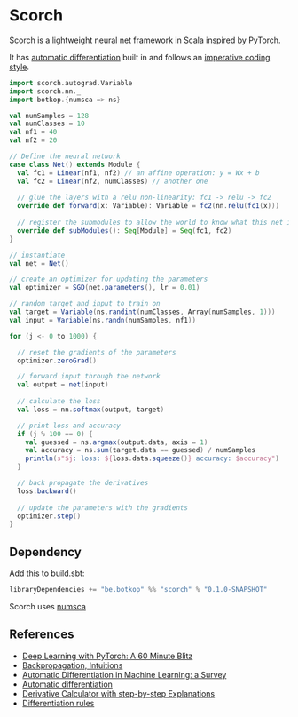 Scorch
======
Scorch is a lightweight neural net framework in Scala inspired by PyTorch.

It has [automatic differentiation](https://en.wikipedia.org/wiki/Automatic_differentiation) built in and follows an [imperative coding style](https://mxnet.incubator.apache.org/architecture/program_model.html#symbolic-vs-imperative-programs).


```scala
import scorch.autograd.Variable
import scorch.nn._
import botkop.{numsca => ns}

val numSamples = 128
val numClasses = 10
val nf1 = 40
val nf2 = 20

// Define the neural network
case class Net() extends Module {
  val fc1 = Linear(nf1, nf2) // an affine operation: y = Wx + b
  val fc2 = Linear(nf2, numClasses) // another one
  
  // glue the layers with a relu non-linearity: fc1 -> relu -> fc2
  override def forward(x: Variable): Variable = fc2(nn.relu(fc1(x)))
  
  // register the submodules to allow the world to know what this net is composed of
  override def subModules(): Seq[Module] = Seq(fc1, fc2)
}

// instantiate
val net = Net()

// create an optimizer for updating the parameters
val optimizer = SGD(net.parameters(), lr = 0.01)

// random target and input to train on
val target = Variable(ns.randint(numClasses, Array(numSamples, 1)))
val input = Variable(ns.randn(numSamples, nf1))

for (j <- 0 to 1000) {

  // reset the gradients of the parameters
  optimizer.zeroGrad()

  // forward input through the network
  val output = net(input)
  
  // calculate the loss
  val loss = nn.softmax(output, target)

  // print loss and accuracy
  if (j % 100 == 0) {
    val guessed = ns.argmax(output.data, axis = 1)
    val accuracy = ns.sum(target.data == guessed) / numSamples
    println(s"$j: loss: ${loss.data.squeeze()} accuracy: $accuracy")
  }

  // back propagate the derivatives
  loss.backward()
  
  // update the parameters with the gradients
  optimizer.step()
}
```

## Dependency
Add this to build.sbt:
```scala
libraryDependencies += "be.botkop" %% "scorch" % "0.1.0-SNAPSHOT"
```

Scorch uses [numsca](https://github.com/botkop/numsca)

## References
- [Deep Learning with PyTorch: A 60 Minute Blitz](http://pytorch.org/tutorials/beginner/deep_learning_60min_blitz.html)
- [Backpropagation, Intuitions](http://cs231n.github.io/optimization-2/)
- [Automatic Differentiation in Machine Learning: a Survey](https://arxiv.org/pdf/1502.05767.pdf)
- [Automatic differentiation](http://www.pvv.ntnu.no/~berland/resources/autodiff-triallecture.pdf)
- [Derivative Calculator with step-by-step Explanations](http://calculus-calculator.com/derivative/)
- [Differentiation rules](https://en.wikipedia.org/wiki/Differentiation_rules)
